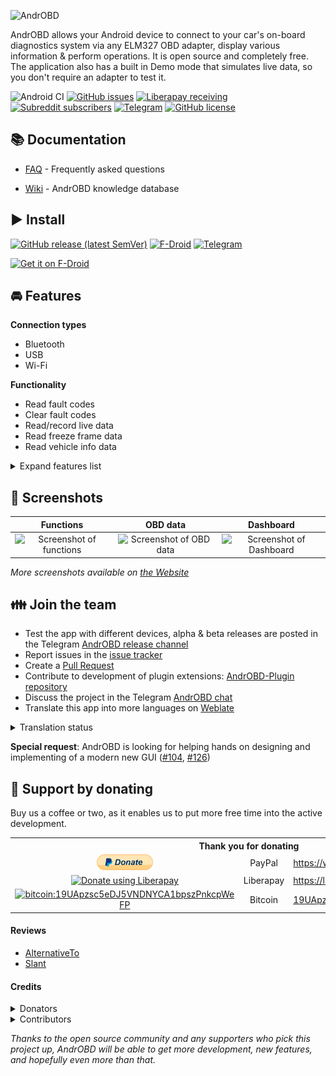 ![AndrOBD](fastlane/metadata/android/en-US/images/tvBanner.png)

AndrOBD allows your Android device to connect to your car's on-board diagnostics system via any ELM327 OBD adapter, display various information & perform operations.
It is open source and completely free. The application also has a built in Demo mode that simulates live data, so you don't require an adapter to test it.

![Android CI](https://github.com/fr3ts0n/AndrOBD/workflows/Android%20CI/badge.svg)
[![GitHub issues](https://img.shields.io/github/issues/fr3ts0n/AndrOBD?color=red)](https://github.com/fr3ts0n/AndrOBD/issues)
[![Liberapay receiving](https://img.shields.io/liberapay/receives/AndrOBD?label=Liberapay)](https://liberapay.com/AndrOBD/donate/)
[![Subreddit subscribers](https://img.shields.io/reddit/subreddit-subscribers/AndrOBD?color=orange)](https://www.reddit.com/r/AndrOBD/)
[![Telegram](https://img.shields.io/badge/chat-on%20Telegram-blue)](https://t.me/joinchat/G60ltQv5CCEQ94BZ5yWQbg)
[![GitHub license](https://img.shields.io/github/license/fr3ts0n/AndrOBD?color=lightgrey)](https://github.com/fr3ts0n/AndrOBD/blob/master/LICENSE)

## :books: Documentation

* [FAQ](https://github.com/fr3ts0n/AndrOBD/wiki/Frequently-asked-questions) - Frequently asked questions

* [Wiki](https://github.com/fr3ts0n/AndrOBD/wiki) - AndrOBD knowledge database

## :arrow_forward: Install

[![GitHub release (latest SemVer)](https://img.shields.io/github/v/release/fr3ts0n/AndrOBD?label=latest%20version&sort=semver)](https://github.com/fr3ts0n/AndrOBD/releases)
[![F-Droid](https://img.shields.io/f-droid/v/com.fr3ts0n.ecu.gui.androbd)](https://f-droid.org/en/packages/com.fr3ts0n.ecu.gui.androbd/)
[![Telegram](https://img.shields.io/badge/alpha/beta-on%20Telegram-blue)](https://t.me/AndrOBD_dev)

[<img src="https://f-droid.org/badge/get-it-on.png" alt="Get it on F-Droid" height="80">](https://f-droid.org/packages/com.fr3ts0n.ecu.gui.androbd/)

##  :oncoming_automobile: Features

**Connection types**
* Bluetooth
* USB
* Wi-Fi

**Functionality**

* Read fault codes
* Clear fault codes
* Read/record live data
* Read freeze frame data
* Read vehicle info data

<details>
  <summary>Expand features list</summary>
&nbsp;
  
**Additional features**

* Day/Night view
* Data charts
* Dashboard
* Head up display
* Save recorded data
* Load recorded data (for analysis)
* CSV export

**Customisation of PID data**

* PID data items
* Data conversions

**Plugin extension support**

- Development: [AndrOBD-Plugin repository](https://github.com/fr3ts0n/AndrOBD-Plugin)
- Available Plugins:
  - [MQTT publisher](https://f-droid.org/en/packages/com.fr3ts0n.androbd.plugin.mqtt/) - Publish OBD data to MQTT broker
  - [GpsProvider](https://f-droid.org/en/packages/com.fr3ts0n.androbd.plugin.gpsprovider/) - Provide GPS data to AndrOBD
  - [SensorProvider](https://f-droid.org/en/packages/com.fr3ts0n.androbd.plugin.sensorprovider/) - Provide Accelerometer data to AndrOBD

**Native language support**
 
+ translatable via [weblate.org](https://hosted.weblate.org/engage/androbd/)
  + [Program dialogs](https://hosted.weblate.org/projects/androbd/strings/)
  + [OBD data descriptions](https://hosted.weblate.org/projects/androbd/obd-data-descriptions/)
  + [Fault code descriptions](https://hosted.weblate.org/projects/androbd/fault-codes/)

</details>

## :eyes: Screenshots

| Functions | OBD data | Dashboard |
| :--: | :--: | :--: |
| ![Screenshot of functions](/fastlane/metadata/android/en-US/images/phoneScreenshots/Screenshot_02.png) | ![Screenshot of OBD data](/fastlane/metadata/android/en-US/images/phoneScreenshots/Screenshot_06.png) | ![Screenshot of Dashboard](/fastlane/metadata/android/en-US/images/phoneScreenshots/Screenshot_09.png) |

*More screenshots available on [the Website](https://fr3ts0n.github.io/AndrOBD/)*

## :family: Join the team
  * Test the app with different devices, alpha & beta releases are posted in the Telegram [AndrOBD release channel](https://t.me/AndrOBD_dev)
  * Report issues in the [issue tracker](https://github.com/fr3ts0n/AndrOBD/issues)
  * Create a [Pull Request](https://opensource.guide/how-to-contribute/#opening-a-pull-request)
  * Contribute to development of plugin extensions: [AndrOBD-Plugin repository](https://github.com/fr3ts0n/AndrOBD-Plugin)
  * Discuss the project in the Telegram [AndrOBD chat](https://t.me/joinchat/G60ltQv5CCEQ94BZ5yWQbg)
  * Translate this app into more languages on [Weblate](https://hosted.weblate.org/engage/androbd/)
<details>
  <summary>Translation status</summary>
&nbsp;

**App dialogs:**

[![App strings](https://hosted.weblate.org/widgets/androbd/-/strings/multi-auto.svg)](https://hosted.weblate.org/engage/androbd/)

**OBD data descriptions:**

[![OBD data descriptions](https://hosted.weblate.org/widgets/androbd/-/obd-data-descriptions/multi-auto.svg)](https://hosted.weblate.org/engage/androbd/)

**Fault codes:**

[![Fault codes](https://hosted.weblate.org/widgets/androbd/-/fault-codes/multi-auto.svg)](https://hosted.weblate.org/engage/androbd/)

</details>
 
**Special request**: AndrOBD is looking for helping hands on designing and implementing of a modern new GUI ([#104](https://github.com/fr3ts0n/AndrOBD/issues/104), [#126](https://github.com/fr3ts0n/AndrOBD/issues/126))

## :battery: Support by donating

Buy us a coffee or two, as it enables us to put more free time into the active development.

<table>
  <tr>
    <th colspan="3">Thank you for donating</th>
  </tr>
  <tr>
    <td align="center"><a href="https://www.paypal.me/fr3ts0n"><img src="https://github.com/aha999/DonateButtons/blob/master/paypal-donate-icon-7.png" height=25/></a></td>
    <td align="center">PayPal</td>
    <td><a href="https://www.paypal.me/fr3ts0n">https://www.paypal.me/fr3ts0n</a></td>
  </tr>
  <tr>
    <td align="center">
      <a href="https://liberapay.com/AndrOBD/donate/"><img alt="Donate using Liberapay" src="https://liberapay.com/assets/widgets/donate.svg"></a>
    </td>
    <td align="center">Liberapay</td>
    <td>
      <a href="https://liberapay.com/AndrOBD/donate/">https://liberapay.com/AndrOBD/donate</a>
    </td>
  </tr>
  <tr>
    <td align="center"><a href="bitcoin:19UApzsc5eDJ5VNDNYCA1bpszPnkcpWeFP"><img src="manual/bitcoin_qr_code.png" alt="bitcoin:19UApzsc5eDJ5VNDNYCA1bpszPnkcpWeFP" width="128px" height="128px"></a></td>
    <td align="center">Bitcoin</a></td>
    <td><a href="bitcoin:19UApzsc5eDJ5VNDNYCA1bpszPnkcpWeFP">19UApzsc5eDJ5VNDNYCA1bpszPnkcpWeFP</a></td>
  </tr>
</table>

#### Reviews
* [AlternativeTo](https://alternativeto.net/software/androbd/about/)
* [Slant](https://www.slant.co/options/41149/~androbd-review#3)



#### Credits
<details>
  <summary>Donators</summary>
&nbsp;
  
| Date | Supporter | Donation  |
|------|-----------|----------:|
| 2018/02 | John Zimmerer | $10 |
| 2018/12 | Martin Bourdoiseau | €20 |
| 2019/06 | Jeffrey O'Connell | $10 |
| 2019/08 | Christoph Schmid | €10 |
| 2020/01 | Glenn Fowler | $5 |
| 2020/02 | Klemen Skerbiš | €5 |
| 2020/06 | Jairus Martin | $10 |
| 2020/06 | rusefi llc | €25 |
| 2020/07 | Klemen Skerbiš | €5 |
</details>

<details>
  <summary>Contributors</summary>
&nbsp;
  
**Graphic design**

* Very special Thanks to [anaufalm](https://github.com/anaufalm) for the [beautiful graphic design artwork and logos](https://steemit.com/utopian-io/@naufal/my-design-logo-for-androbd-valid-commit-and-added-to-v2-0-3).

**Start page**

* Thank you very much [sampoder](https://github.com/sampoder/) for a beautiful [AndrOBD start page](https://fr3ts0n.github.io/AndrOBD/)

**Internet promotion**

* Big hands to [aha999](https://github.com/aha999/) for a fancier Readme, promoting [AndrOBD on Reddit](https://www.reddit.com/r/AndrOBD/) and for many ideas to improve AndrOBD.

**Hosting translations**

* Special thanks to [Michal Čihař](https://github.com/nijel) for hosting translations on [weblate.org](http://weblate.org/).)
</details>

*Thanks to the open source community and any supporters who pick this project up, AndrOBD will be able to get more development, new features, and hopefully even more than that.*
